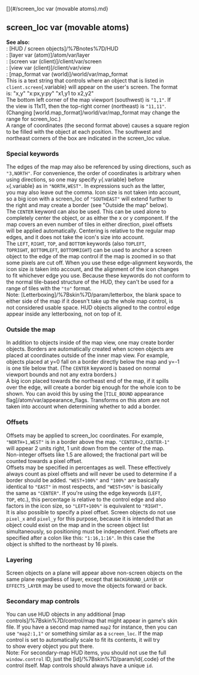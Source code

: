 []{#/screen_loc var (movable atoms).md}    
## screen_loc var (movable atoms)    
**See also:**    
:   [HUD / screen objects]/%7Bnotes%7D/HUD    
:   [layer var (atom)]/atom/var/layer    
:   [screen var (client)]/client/var/screen    
:   [view var (client)]/client/var/view    
:   [map_format var (world)]/world/var/map_format    
This is a text string that controls where an object that is listed in    
`client.screen`{.variable} will appear on the user\'s screen. The format    
is: \"x,y\" \"x:px,y:py\" \"x1,y1 to x2,y2\"    
The bottom left corner of the map viewport (southwest) is `"1,1"`. If    
the view is 11x11, then the top-right corner (northeast) is `"11,11"`.    
(Changing [world.map_format]/world/var/map_format may change the    
range for screen_loc.)    
A range of coordinates (the second format above) causes a square region    
to be filled with the object at each position. The southwest and    
northeast corners of the box are indicated in the screen_loc value.    
### Special keywords    
The edges of the map may also be referenced by using directions, such as    
`"3,NORTH"`. For convenience, the order of coordinates is arbitrary when    
using directions, so one may specify `y`{.variable} before    
`x`{.variable} as in `"NORTH,WEST"`. In expressions such as the latter,    
you may also leave out the comma. Icon size is not taken into account,    
so a big icon with a screen_loc of `"SOUTHEAST"` will extend further to    
the right and may create a border (see \"Outside the map\" below).    
The `CENTER` keyword can also be used. This can be used alone to    
completely center the object, or as either the x or y component. If the    
map covers an even number of tiles in either direction, pixel offsets    
will be applied automatically. Centering is relative to the regular map    
edges, and it does not take the icon\'s size into account.    
The `LEFT`, `RIGHT`, `TOP`, and `BOTTOM` keywords (also `TOPLEFT`,    
`TOPRIGHT`, `BOTTOMLEFT`, `BOTTOMRIGHT`) can be used to anchor a screen    
object to the edge of the map control if the map is zoomed in so that    
some pixels are cut off. When you use these edge-alignment keywords, the    
icon size *is* taken into account, and the alignment of the icon changes    
to fit whichever edge you use. Because these keywords do not conform to    
the normal tile-based structure of the HUD, they can\'t be used for a    
range of tiles with the `"to"` format.    
Note: [Letterboxing]/%7Bskin%7D/param/letterbox, the blank space to    
either side of the map if it doesn\'t take up the whole map control, is    
not considered usable space. HUD objects aligned to the control edge    
appear inside any letterboxing, not on top of it.    
### Outside the map    
In addition to objects inside of the map view, one may create border    
objects. Borders are automatically created when screen objects are    
placed at coordinates outside of the inner map view. For example,    
objects placed at y=0 fall on a border directly below the map and y=-1    
is one tile below that. (The `CENTER` keyword is based on normal    
viewport bounds and not any extra borders.)    
A big icon placed towards the northeast end of the map, if it spills    
over the edge, will create a border big enough for the whole icon to be    
shown. You can avoid this by using the [`TILE_BOUND` appearance    
flag]/atom/var/appearance_flags. Transforms on this atom are not    
taken into account when determining whether to add a border.    
### Offsets    
Offsets may be applied to screen_loc coordinates. For example,    
`"NORTH+1,WEST"` is in a border above the map. `"CENTER+2,CENTER-1"`    
will appear 2 units right, 1 unit down from the center of the map.    
Non-integer offsets like 1.5 are allowed; the fractional part will be    
counted towards a pixel offset.    
Offsets may be specified in percentages as well. These effectively    
always count as pixel offsets and will never be used to determine if a    
border should be added. `"WEST+100%"` and `"100%"` are basically    
identical to `"EAST"` in most respects, and `"WEST+50%"` is basically    
the same as `"CENTER"`. If you\'re using the edge keywords (`LEFT`,    
`TOP`, etc.), this percentage is relative to the control edge and also    
factors in the icon size, so `"LEFT+100%"` is equivalent to `"RIGHT"`.    
It is also possible to specify a pixel offset. Screen objects do not use    
`pixel_x` and `pixel_y` for this purpose, because it is intended that an    
object could exist on the map and in the screen object list    
simultaneously, so positioning must be independent. Pixel offsets are    
specified after a colon like this: `"1:16,1:16"`. In this case the    
object is shifted to the northeast by 16 pixels.    
### Layering    
Screen objects on a plane will appear above non-screen objects on the    
same plane regardless of layer, except that `BACKGROUND_LAYER` or    
`EFFECTS_LAYER` may be used to move the objects forward or back.    
### Secondary map controls    
You can use HUD objects in any additional [map    
controls]/%7Bskin%7D/control/map that might appear in game\'s skin    
file. If you have a second map named `map2` for instance, then you can    
use `"map2:1,1"` or something similar as a `screen_loc`. If the map    
control is set to automatically scale to fit its contents, it will try    
to show every object you put there.    
Note: For secondary-map HUD items, you should not use the full    
`window.control` ID, just the [id]/%7Bskin%7D/param/id{.code} of the    
control itself. Map controls should always have a unique `id`.  